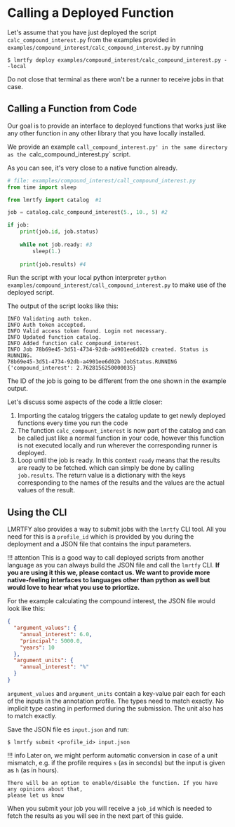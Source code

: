 # Calling a Deployed Function

Let's assume that you have just deployed the script `calc_compound_interest.py` from the examples 
provided in `examples/compound_interest/calc_compound_interest.py` by running

```shell
$ lmrtfy deploy examples/compound_interest/calc_compound_interest.py --local
```

Do not close that terminal as there won't be a runner to receive jobs in that case.

## Calling a Function from Code
Our goal is to provide an interface to deployed functions that works just like any other function in 
any other library that you have locally installed.

We provide an example `call_compound_interest.py' in the same directory as the `calc_compound_interest.py`
script. 

As you can see, it's very close to a native function already.

```python
# file: examples/compound_interest/call_compound_interest.py
from time import sleep

from lmrtfy import catalog  #1

job = catalog.calc_compound_interest(5., 10., 5) #2

if job:
    print(job.id, job.status)
    
    while not job.ready: #3
        sleep(1.)
    
    print(job.results) #4
```

Run the script with your local python interpreter `python examples/compound_interest/call_compound_interest.py`
to make use of the deployed script.

The output of the script looks like this:
```shell
INFO Validating auth token.
INFO Auth token accepted.
INFO Valid access token found. Login not necessary.
INFO Updated function catalog.
INFO Added function calc_compound_interest.
INFO Job 78b69e45-3d51-4734-92db-a4901ee6d02b created. Status is RUNNING.
78b69e45-3d51-4734-92db-a4901ee6d02b JobStatus.RUNNING
{'compound_interest': 2.7628156250000035}
```

The ID of the job is going to be different from the one shown in the example output.

Let's discuss some aspects of the code a little closer:

1. Importing the catalog triggers the catalog update to get newly deployed functions every time you
run the code
2. The function `calc_compount_interest` is now part of the catalog and can be called just like a 
normal function in your code, however this function is not executed locally and run wherever the 
corresponding runner is deployed.
3. Loop until the job is ready. In this context `ready` means that the results are ready to be fetched.
which can simply be done by calling `job.results`. The return value is a dictionary with the keys
corresponding to the names of the results and the values are the actual values of the result.

## Using the CLI

LMRTFY also provides a way to submit jobs with the `lmrtfy` CLI tool. All you need for this
is a `profile_id` which is provided by you during the deployment and a JSON file that contains the input
parameters.

!!! attention
    This is a good way to call deployed scripts from another language as you can always build the
    JSON file and call the `lmrtfy` CLI. **If you are using it this we, please contact us. We want to
    provide more native-feeling interfaces to languages other than python as well but would love to 
    hear what you use to priortize.**

For the example calculating the compound interest, the JSON file would look like this:
```json
{
  "argument_values": {
    "annual_interest": 6.0,
    "principal": 5000.0,
    "years": 10
  },
  "argument_units": {
    "annual_interest": "%"
  }
}

```

`argument_values` and `argument_units` contain a key-value pair each for each of the inputs in the
annotation profile. The types need to match exactly. No implicit type casting in performed during
the submission. The unit also has to match exactly.

Save the JSON file es `input.json` and run:

```shell
$ lmrtfy submit <profile_id> input.json
```

!!! info
    Later on, we might perform automatic conversion in case of a unit mismatch, e.g. if the profile
    requires `s` (as in seconds) but the input is given as `h` (as in hours).

    There will be an option to enable/disable the function. If you have any opinions about that, 
    please let us know

When you submit your job you will receive a `job_id` which is needed to fetch the results as you
will see in the next part of this guide.
